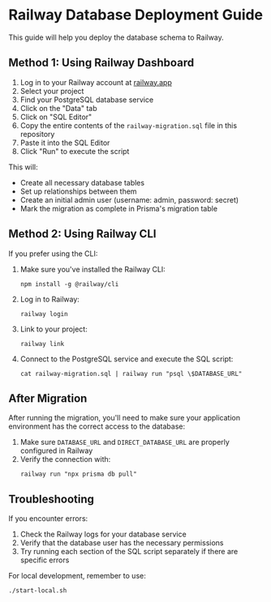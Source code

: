 # Railway Database Deployment Guide

This guide will help you deploy the database schema to Railway.

## Method 1: Using Railway Dashboard

1. Log in to your Railway account at [
   railway.app](https://railway.app/)
2. Select your project
3. Find your PostgreSQL database service
4. Click on the "Data" tab
5. Click on "SQL Editor"
6. Copy the entire contents of the `railway-migration.sql` file in this repository
7. Paste it into the SQL Editor
8. Click "Run" to execute the script

This will:
- Create all necessary database tables
- Set up relationships between them
- Create an initial admin user (username: admin, password: secret)
- Mark the migration as complete in Prisma's migration table

## Method 2: Using Railway CLI

If you prefer using the CLI:

1. Make sure you've installed the Railway CLI:
   ```
   npm install -g @railway/cli
   ```

2. Log in to Railway:
   ```
   railway login
   ```

3. Link to your project:
   ```
   railway link
   ```

4. Connect to the PostgreSQL service and execute the SQL script:
   ```
   cat railway-migration.sql | railway run "psql \$DATABASE_URL"
   ```

## After Migration

After running the migration, you'll need to make sure your application environment has the correct access to the database:

1. Make sure `DATABASE_URL` and `DIRECT_DATABASE_URL` are properly configured in Railway
2. Verify the connection with:
   ```
   railway run "npx prisma db pull"
   ```

## Troubleshooting

If you encounter errors:

1. Check the Railway logs for your database service
2. Verify that the database user has the necessary permissions
3. Try running each section of the SQL script separately if there are specific errors

For local development, remember to use:
```
./start-local.sh
``` 